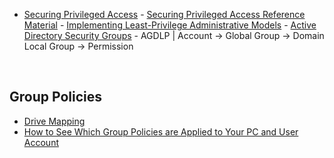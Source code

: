    - [Securing Privileged Access](https://docs.microsoft.com/en-us/windows-server/identity/securing-privileged-access/securing-privileged-access)
    - [Securing Privileged Access Reference Material](https://docs.microsoft.com/en-us/windows-server/identity/securing-privileged-access/securing-privileged-access-reference-material)
    - [Implementing Least-Privilege Administrative Models](https://docs.microsoft.com/en-us/windows-server/identity/ad-ds/plan/security-best-practices/implementing-least-privilege-administrative-models)
    - [Active Directory Security Groups](https://docs.microsoft.com/en-us/windows/security/identity-protection/access-control/active-directory-security-groups)
         - AGDLP | Account -> Global Group -> Domain Local Group -> Permission
   

<br />


## Group Policies
   - [Drive Mapping](https://docs.google.com/document/d/1z7OLrTorIgvbdIiHmSDrXwGDjhjBTEC3ZLBObe7lJYg)
   - [How to See Which Group Policies are Applied to Your PC and User Account](https://www.tecklyfe.com/how-to-see-which-group-policies-are-applied-to-your-pc-and-user-account)
<br />
